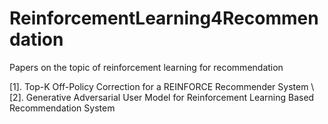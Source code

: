 # ReinforcementLearning4Recommendation
Papers on the topic of reinforcement learning for recommendation

[1]. Top-K Off-Policy Correction for a REINFORCE Recommender System \\
[2]. Generative Adversarial User Model for Reinforcement Learning Based Recommendation System
